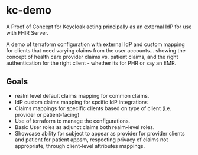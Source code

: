 # kc-demo

A Proof of Concept for Keycloak acting principally as an external IdP for use with FHIR Server.

A demo of terraform configuration with external IdP and custom mapping for clients that need varying claims from the user accounts... showing the concept of health care provider claims vs. patient claims, and the right authentication for the right client - whether its for PHR or say an EMR.

## Goals

- realm level default claims mapping for common claims.
- IdP custom claims mapping for spcific IdP integrations
- Claims mappings for specific clients based on type of client (i.e. provider or patient-facing)
- Use of terraform to manage the configurations.
- Basic User roles as adjunct claims both realm-level roles.
- Showcase ability for subject to appear as provider for provider clients and patient for patient appsm, respecting privacy of claims not appropriate, through client-level attributes mappings.
